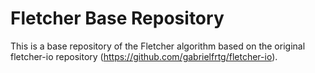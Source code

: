 # Fletcher Base Repository

This is a base repository of the Fletcher algorithm based on the original fletcher-io repository (https://github.com/gabrielfrtg/fletcher-io).

